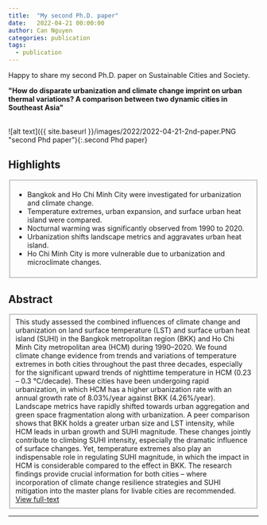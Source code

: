 ```yaml
---
title:  "My second Ph.D. paper"
date:   2022-04-21 00:00:00
author: Can Nguyen
categories: publication
tags: 
  - publication
---
```


Happy to share my second Ph.D. paper on Sustainable Cities and Society.

<b>"How do disparate urbanization and climate change imprint on urban thermal variations? A comparison between two dynamic cities in Southeast Asia"</b>

<br>
![alt text]({{ site.baseurl }}/images/2022/2022-04-21-2nd-paper.PNG "second Phd paper"){:.second Phd paper}


## Highlights
<fieldset>
  <ul>
  <li>Bangkok and Ho Chi Minh City were investigated for urbanization and climate change.</li>
  <li>Temperature extremes, urban expansion, and surface urban heat island were compared.</li>
  <li>Nocturnal warming was significantly observed from 1990 to 2020.</li>
  <li>Urbanization shifts landscape metrics and aggravates urban heat island.</li>
  <li>Ho Chi Minh City is more vulnerable due to urbanization and microclimate changes.</li>
  </ul>
</fieldset>

## Abstract
<fieldset>
  This study assessed the combined influences of climate change and urbanization on land surface temperature (LST) and surface urban heat island (SUHI) in the Bangkok metropolitan region (BKK) and Ho Chi Minh City metropolitan area (HCM) during 1990–2020. We found climate change evidence from trends and variations of temperature extremes in both cities throughout the past three decades, especially for the significant upward trends of nighttime temperature in HCM (0.23 – 0.3 °C/decade). These cities have been undergoing rapid urbanization, in which HCM has a higher urbanization rate with an annual growth rate of 8.03%/year against BKK (4.26%/year). Landscape metrics have rapidly shifted towards urban aggregation and green space fragmentation along with urbanization. A peer comparison shows that BKK holds a greater urban size and LST intensity, while HCM leads in urban growth and SUHI magnitude. These changes jointly contribute to climbing SUHI intensity, especially the dramatic influence of surface changes. Yet, temperature extremes also play an indispensable role in regulating SUHI magnitude, in which the impact in HCM is considerable compared to the effect in BKK. The research findings provide crucial information for both cities – where incorporation of climate change resilience strategies and SUHI mitigation into the master plans for livable cities are recommended. <a href="https://www.sciencedirect.com/science/article/abs/pii/S2210670722002050?via%3Dihub"> View full-text </a>
</fieldset>
<hr>